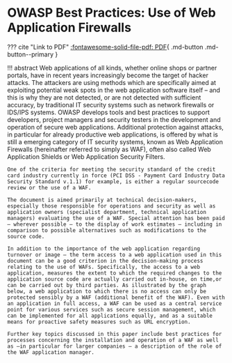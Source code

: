 # OWASP Best Practices: Use of Web Application Firewalls

??? cite "Link to PDF"
    [:fontawesome-solid-file-pdf: PDF](../static/docs/owasp-best-practices-waf.pdf){ .md-button .md-button--primary }

!!! abstract
    Web applications of all kinds, whether online shops or partner portals, have in recent years increasingly become the target of hacker attacks. The attackers are using methods which are specifically aimed at exploiting potential weak spots in the web application software itself – and this is why they are not detected, or are not detected with sufficient accuracy, by traditional IT security systems such as network firewalls or IDS/IPS systems. OWASP develops tools and best practices to support developers, project managers and security testers in the development and operation of secure web applications. Additional protection against attacks, in particular for already productive web applications, is offered by what is still a emerging category of IT security systems, known as Web Application Firewalls (hereinafter referred to simply as WAF), often also called Web Application Shields or Web Application Security Filters.

    One of the criteria for meeting the security standard of the credit card industry currently in force (PCI DSS - Payment Card Industry Data Security Standard v.1.1) for example, is either a regular sourcecode review or the use of a WAF.

    The document is aimed primarily at technical decision-makers, especially those responsible for operations and security as well as application owners (specialist department, technical application managers) evaluating the use of a WAF. Special attention has been paid – wherever possible – to the display of work estimates – including in comparison to possible alternatives such as modifications to the source code.

    In addition to the importance of the web application regarding turnover or image – the term access to a web application used in this document can be a good criterion in the decision-making process relating to the use of WAFs. Specifically, the access to a web application, measures the extent to which the required changes to the application source code are actually carried out in-house, on time,or can be carried out by third parties. As illustrated by the graph below, a web application to which there is no access can only be protected sensibly by a WAF (additional benefit of the WAF). Even with an application in full access, a WAF can be used as a central service point for various services such as secure session management, which can be implemented for all applications equally, and as a suitable means for proactive safety measures such as URL encryption.

    Further key topics discussed in this paper include best practices for processes concerning the installation and operation of a WAF as well as –in particular for larger companies – a description of the role of the WAF application manager.